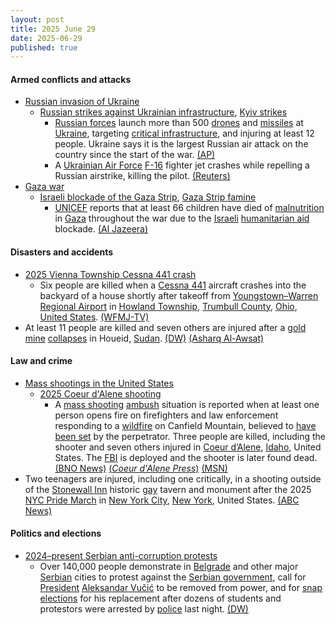 ```yaml
---
layout: post
title: 2025 June 29
date: 2025-06-29
published: true
---
```



#### Armed conflicts and attacks

* [Russian invasion of Ukraine](https://en.wikipedia.org/wiki/Russian_invasion_of_Ukraine "Russian invasion of Ukraine")
  * [Russian strikes against Ukrainian infrastructure](https://en.wikipedia.org/wiki/Russian_strikes_against_Ukrainian_infrastructure_%282022%E2%80%93present%29 "Russian strikes against Ukrainian infrastructure (2022–present)"), [Kyiv strikes](https://en.wikipedia.org/wiki/Kyiv_strikes_%282022%E2%80%93present%29 "Kyiv strikes (2022–present)")
    * [Russian forces](https://en.wikipedia.org/wiki/Russian_Armed_Forces "Russian Armed Forces") launch more than 500 [drones](https://en.wikipedia.org/wiki/Drone_warfare "Drone warfare") and [missiles](https://en.wikipedia.org/wiki/Missile "Missile") at [Ukraine](https://en.wikipedia.org/wiki/Ukraine "Ukraine"), targeting [critical infrastructure](https://en.wikipedia.org/wiki/Critical_infrastructure "Critical infrastructure"), and injuring at least 12 people. Ukraine says it is the largest Russian air attack on the country since the start of the war. [(AP)](https://apnews.com/article/russia-ukraine-war-biggest-aerial-attack-9fda235a9345d506cf6c796ddfa80e33)
    * A [Ukrainian Air Force](https://en.wikipedia.org/wiki/Ukrainian_Air_Force "Ukrainian Air Force") [F-16](https://en.wikipedia.org/wiki/General_Dynamics_F-16_Fighting_Falcon "General Dynamics F-16 Fighting Falcon") fighter jet crashes while repelling a Russian airstrike, killing the pilot. [(Reuters)](https://www.reuters.com/business/aerospace-defense/least-six-wounded-large-scale-russian-air-attack-ukraine-ukrainian-authorities-2025-06-29/)
* [Gaza war](https://en.wikipedia.org/wiki/Gaza_war "Gaza war")
  * [Israeli blockade of the Gaza Strip](https://en.wikipedia.org/wiki/Israeli_blockade_of_the_Gaza_Strip "Israeli blockade of the Gaza Strip"), [Gaza Strip famine](https://en.wikipedia.org/wiki/Gaza_Strip_famine "Gaza Strip famine")
    * [UNICEF](https://en.wikipedia.org/wiki/UNICEF "UNICEF") reports that at least 66 children have died of [malnutrition](https://en.wikipedia.org/wiki/Malnutrition "Malnutrition") in [Gaza](https://en.wikipedia.org/wiki/Gaza_Strip "Gaza Strip") throughout the war due to the [Israeli](https://en.wikipedia.org/wiki/Israel "Israel") [humanitarian aid](https://en.wikipedia.org/wiki/Humanitarian_aid "Humanitarian aid") blockade. [(Al Jazeera)](https://www.aljazeera.com/news/2025/6/29/at-least-66-children-dead-of-malnutrition-in-gaza-as-israel-tightens-siege)

#### Disasters and accidents

* [2025 Vienna Township Cessna 441 crash](https://en.wikipedia.org/wiki/2025_Vienna_Township_Cessna_441_crash "2025 Vienna Township Cessna 441 crash")
  * Six people are killed when a [Cessna 441](https://en.wikipedia.org/wiki/Cessna_441_Conquest_II "Cessna 441 Conquest II") aircraft crashes into the backyard of a house shortly after takeoff from [Youngstown–Warren Regional Airport](https://en.wikipedia.org/wiki/Youngstown%E2%80%93Warren_Regional_Airport "Youngstown–Warren Regional Airport") in [Howland Township](https://en.wikipedia.org/wiki/Howland_Township%2C_Trumbull_County%2C_Ohio "Howland Township, Trumbull County, Ohio"), [Trumbull County](https://en.wikipedia.org/wiki/Trumbull_County%2C_Ohio "Trumbull County, Ohio"), [Ohio](https://en.wikipedia.org/wiki/Ohio "Ohio"), [United States](https://en.wikipedia.org/wiki/United_States "United States"). [(WFMJ-TV)](https://www.wfmj.com/story/52886994/plane-crashes-in-backyard-of-home-in-howland-township)
* At least 11 people are killed and seven others are injured after a [gold mine](https://en.wikipedia.org/wiki/Gold_mining "Gold mining") [collapses](https://en.wikipedia.org/wiki/Mining_accident "Mining accident") in Houeid, [Sudan](https://en.wikipedia.org/wiki/Sudan "Sudan"). [(DW)](https://www.dw.com/en/sudan-workers-killed-in-gold-mine-collapse/a-73086004) [(Asharq Al-Awsat)](https://english.aawsat.com/arab-world/5159666-gold-mine-collapse-kills-11-workers-sudan)

#### Law and crime

* [Mass shootings in the United States](https://en.wikipedia.org/wiki/Mass_shootings_in_the_United_States "Mass shootings in the United States")
  * [2025 Coeur d'Alene shooting](https://en.wikipedia.org/wiki/2025_Coeur_d%27Alene_shooting "2025 Coeur d'Alene shooting")
    * A [mass shooting](https://en.wikipedia.org/wiki/Mass_shooting "Mass shooting") [ambush](https://en.wikipedia.org/wiki/Ambush "Ambush") situation is reported when at least one person opens fire on firefighters and law enforcement responding to a [wildfire](https://en.wikipedia.org/wiki/Wildfire "Wildfire") on Canfield Mountain, believed to [have been set](https://en.wikipedia.org/wiki/Arson "Arson") by the perpetrator. Three people are killed, including the shooter and seven others injured in [Coeur d’Alene](https://en.wikipedia.org/wiki/Coeur_d%E2%80%99Alene%2C_Idaho "Coeur d’Alene, Idaho"), [Idaho](https://en.wikipedia.org/wiki/Idaho "Idaho"), United States. The [FBI](https://en.wikipedia.org/wiki/Federal_Bureau_of_Investigation "Federal Bureau of Investigation") is deployed and the shooter is later found dead. [(BNO News)](https://bnonews.com/index.php/2025/06/active-shooter-reported-in-northern-idaho-firefighters-among-injured/) [(*Coeur d'Alene Press*)](https://cdapress.com/news/2025/jun/29/breaking-news-shots-fired-in-response-to-canfield-fire/) [(MSN)](https://msn.com/en-us/news/crime/2-killed-in-idaho-after-firefighters-ambushed-by-gunfire-suspected-gunman-found-dead/ar-AA1HEtXs)
* Two teenagers are injured, including one critically, in a shooting outside of the [Stonewall Inn](https://en.wikipedia.org/wiki/Stonewall_Inn "Stonewall Inn") historic [gay](https://en.wikipedia.org/wiki/Gay "Gay") tavern and monument after the 2025 [NYC Pride March](https://en.wikipedia.org/wiki/NYC_Pride_March "NYC Pride March") in [New York City](https://en.wikipedia.org/wiki/New_York_City "New York City"), [New York](https://en.wikipedia.org/wiki/New_York_%28state%29 "New York (state)"), United States. [(ABC News)](https://abcnews.go.com/US/shooting-historic-stonewall-inn-after-nycs-pride-march/story?id=123329468)

#### Politics and elections

* [2024–present Serbian anti-corruption protests](https://en.wikipedia.org/wiki/2024%E2%80%93present_Serbian_anti-corruption_protests "2024–present Serbian anti-corruption protests")
  * Over 140,000 people demonstrate in [Belgrade](https://en.wikipedia.org/wiki/Belgrade "Belgrade") and other major [Serbian](https://en.wikipedia.org/wiki/Serbia "Serbia") cities to protest against the [Serbian government](https://en.wikipedia.org/wiki/Serbian_government "Serbian government"), call for [President](https://en.wikipedia.org/wiki/President_of_Serbia "President of Serbia") [Aleksandar Vučić](https://en.wikipedia.org/wiki/Aleksandar_Vu%C4%8Di%C4%87 "Aleksandar Vučić") to be removed from power, and for [snap elections](https://en.wikipedia.org/wiki/Snap_election "Snap election") for his replacement after dozens of students and protestors were arrested by [police](https://en.wikipedia.org/wiki/Police_of_Serbia "Police of Serbia") last night. [(DW)](https://www.dw.com/en/serbia-thousands-of-anti-government-protesters-block-roads/a-73086703)
